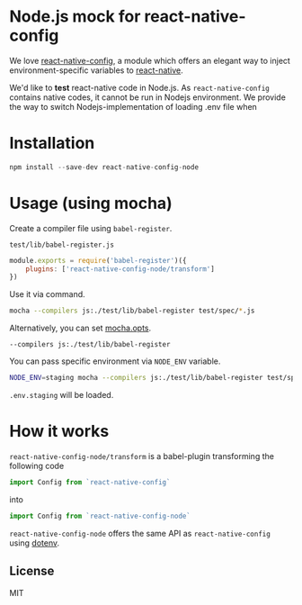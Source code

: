 # Node.js mock for react-native-config
We love [react-native-config](https://github.com/luggg/react-native-config), a module which offers an elegant way to inject environment-specific variables to [react-native](https://facebook.github.io/react-native/).

We'd like to **test** react-native code in Node.js.
As `react-native-config` contains native codes, it cannot be run in Nodejs environment.
We provide the way to switch Nodejs-implementation of loading .env file when

# Installation
```js
npm install --save-dev react-native-config-node
```

# Usage (using mocha)
Create a compiler file using `babel-register`.

`test/lib/babel-register.js`
```js
module.exports = require('babel-register')({
    plugins: ['react-native-config-node/transform']
})
```

Use it via command.
```sh
mocha --compilers js:./test/lib/babel-register test/spec/*.js
```

Alternatively, you can set [mocha.opts](https://mochajs.org/#mochaopts).

```text
--compilers js:./test/lib/babel-register
```

You can pass specific environment via `NODE_ENV` variable.

```sh
NODE_ENV=staging mocha --compilers js:./test/lib/babel-register test/spec/*.js
```
`.env.staging` will be loaded.

# How it works
`react-native-config-node/transform` is a babel-plugin transforming the following code

```js
import Config from `react-native-config`
```

into

```js
import Config from `react-native-config-node`
```

`react-native-config-node` offers the same API as `react-native-config` using [dotenv](https://www.npmjs.com/package/dotenv).


## License

MIT
